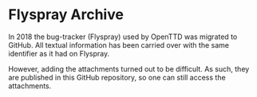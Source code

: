 # Flyspray Archive

In 2018 the bug-tracker (Flyspray) used by OpenTTD was migrated to GitHub.
All textual information has been carried over with the same identifier as it had on Flyspray.

However, adding the attachments turned out to be difficult.
As such, they are published in this GitHub repository, so one can still access the attachments.

